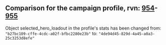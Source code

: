 ## Comparison for the campaign profile, rvn: [954](https://github.com/PRO100KatYT/FortniteProfileRevisions/tree/main/profiles/campaign/954%20campaign.json)-[955](https://github.com/PRO100KatYT/FortniteProfileRevisions/tree/main/profiles/campaign/955%20campaign.json)

Object selected_hero_loadout in the profile's stats has been changed from: `"b27bc109-cffe-4cdc-a02f-bfbc2280e23b"` to: `"4de94d45-829d-4a45-a0a3-25c3253d8efe"`
<br><br>
